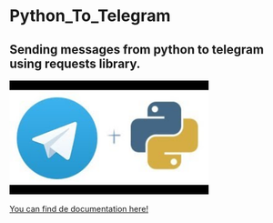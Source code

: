 # Python_To_Telegram
## Sending messages from python to telegram using requests library.

<img src="/img/pygram.jpg" alt="Telegram y Python" style="height: 200px; width:350px;"/>

[You can find de documentation here! ](https://atareao.es/tutorial/crea-tu-propio-bot-para-telegram/bot-en-python-para-telegram/?utm_source=pocket_mylist)

